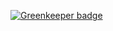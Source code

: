 

[![Greenkeeper badge](https://badges.greenkeeper.io/Yellowiki/tslint-config-lemon.svg)](https://greenkeeper.io/)